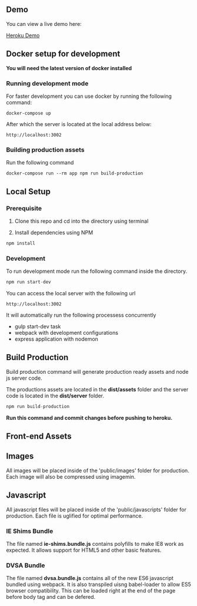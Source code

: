 ## Demo

You can view a live demo here:

[Heroku Demo](https://dvsa-front-end.herokuapp.com/)

## Docker setup for development

**You will need the latest version of docker installed**

### Running development mode

For faster development you can use docker by running the following command:

```
docker-compose up
```

After which the server is located at the local address below:

```
http://localhost:3002
```

### Building production assets

Run the following command

```
docker-compose run --rm app npm run build-production
```

## Local Setup

### Prerequisite

1. Clone this repo and cd into the directory using terminal

2. Install dependencies using NPM

```javascript
npm install
```

### Development

To run development mode run the following command inside the directory.

```javascript
npm run start-dev
```

You can access the local server with the following url

```
http://localhost:3002
```

It will automatically run the following processess concurrently

* gulp start-dev task
* webpack with development configurations
* express application with nodemon


## Build Production

Build production command will generate production ready assets and node js server code.

The productions assets are located in the **dist/assets** folder and the server code is located in the **dist/server** folder.

```javascript
npm run build-production
```

**Run this command and commit changes before pushing to heroku.**

## Front-end Assets

## Images

All images will be placed inside of the 'public/images' folder for production. Each image will also be compressed using imagemin.

## Javascript

All javascript files will be placed inside of the 'public/javascripts' folder for production. Each file is uglified for optimal performance.

### IE Shims Bundle

The file named **ie-shims.bundle.js** contains polyfills to make IE8 work as expected. It allows support for HTML5 and other basic features.

### DVSA Bundle

The file named **dvsa.bundle.js** contains all of the new ES6 javascript bundled using webpack. It is also transpiled uisng babel-loader to allow ES5 browser compatibility. This can be loaded right at the end of the page before body tag and can be defered.